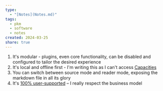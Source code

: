 ```yaml
---
type:
  - "[Notes](Notes.md)"
tags:
  - pkm
  - software
  - notes
created: 2024-03-25
share: true
---
```


1. It's modular - plugins, even core functionality, can be disabled and configured to tailor the desired experience
2. It's local and offline first - I'm writing this as I can't access [Capacities](https://app.capacities.io)
3. You can switch between source mode and reader mode, exposing the markdown file in all its glory
4. It's [100% user-supported](../100%25%20user-supported.md) – I really respect the business model